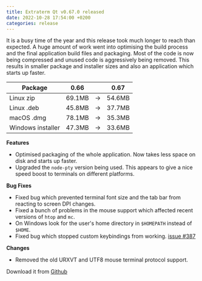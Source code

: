 ```yaml
---
title: Extraterm Qt v0.67.0 released
date: 2022-10-28 17:54:00 +0200
categories: release
---
```


It is a busy time of the year and this release took much longer to reach than expected. A huge amount of work went into optimising the build process and the final application build files and packaging. Most of the code is now being compressed and unused code is aggressively being removed. This results in smaller package and installer sizes and also an application which starts up faster.

| Package          | 0.66   | | 0.67   |
|------------------|--------|-|--------|
|Linux zip         | 69.1MB |→| 54.6MB |
|Linux .deb        | 45.8MB |→| 37.7MB |
|macOS .dmg        | 78.1MB |→| 35.3MB |
|Windows installer | 47.3MB |→| 33.6MB |


**Features**

* Optimised packaging of the whole application. Now takes less space on disk and starts up faster.
* Upgraded the `node-pty` version being used. This appears to give a nice speed boost to terminals on different platforms.

**Bug Fixes**

* Fixed bug which prevented terminal font size and the tab bar from reacting to screen DPI changes.
* Fixed a bunch of problems in the mouse support which affected recent versions of `htop` and `mc`.
* On Windows look for the user's home directory in `$HOMEPATH` instead of `$HOME`.
* Fixed bug which stopped custom keybindings from working. [issue #387](https://github.com/sedwards2009/extraterm/issues/387)

**Changes**

* Removed the old URXVT and UTF8 mouse terminal protocol support.


Download it from [Github](https://github.com/sedwards2009/extraterm/releases/tag/v0.67.0)
